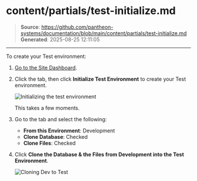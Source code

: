 # content/partials/test-initialize.md

> **Source**: https://github.com/pantheon-systems/documentation/blob/main/content/partials/test-initialize.md
> **Generated**: 2025-08-25 12:11:05

---

To create your Test environment:

1. [Go to the Site Dashboard](/guides/account-mgmt/workspace-sites-teams/sites#site-dashboard).
1. Click the <Icon icon="equalizer" text="Test"/> tab, then click **Initialize Test Environment** to create your Test environment.

   ![Initializing the test environment](../../images/dashboard/new-dashboard/2024/test-initialize.png)

   This takes a few moments.

1. Go to the <Icon icon="server" text="Database / Files"/> tab and select the following:

   - **From this Environment**: Development
   - **Clone Database**: Checked
   - **Clone Files**: Checked

1. Click **Clone the Database & the Files from Development into the Test Environment**.

   ![Cloning Dev to Test](../../images/dashboard/new-dashboard/2024/launch-clone-dev-to-test.png)
